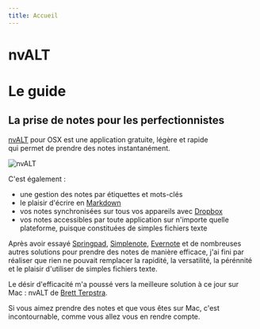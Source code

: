 ```yaml
---
title: Accueil
---
```


# nvALT

<h1 class="bigsoustitre">Le guide</h1>

<h2 class="centre">La prise de notes pour les perfectionnistes</h2>

<p class="centre"><a href="http://brettterpstra.com/projects/nvalt/">nvALT</a> pour OSX est une application gratuite, légère et rapide<br>qui permet de prendre des notes instantanément.</p>

![nvALT](https://www.evernote.com/shard/s89/sh/31fef5eb-ef56-4139-9802-14040164c539/57d120150a72defff1f8ec889eccb650/deep/0/nvALT.jpg)

C'est également : 

- une gestion des notes par étiquettes et mots-clés
- le plaisir d'écrire en [Markdown](http://fr.wikipedia.org/wiki/Markdown)
- vos notes synchronisées sur tous vos appareils avec [Dropbox](https://www.dropbox.com/)
- vos notes accessibles par toute application sur n'importe quelle plateforme, puisque constituées de simples fichiers texte

Après avoir essayé [Springpad](http://www.springpad.com), [Simplenote](http://simplenote.com/), [Evernote](https://evernote.com/) et de nombreuses autres solutions pour prendre des notes de manière efficace, j'ai fini par réaliser que rien ne pouvait remplacer la rapidité, la versatilité, la pérénnité et le plaisir d'utiliser de simples fichiers texte.

Le désir d'efficacité m'a poussé vers la meilleure solution à ce jour sur Mac&nbsp;: nvALT de [Brett Terpstra](http://brettterpstra.com/).

Si vous aimez prendre des notes et que vous êtes sur Mac, c'est incontournable, comme vous allez vous en rendre compte.
